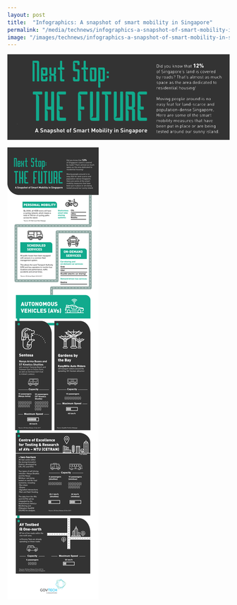 ```yaml
---
layout: post
title:  "Infographics: A snapshot of smart mobility in Singapore"
permalink: "/media/technews/infographics-a-snapshot-of-smart-mobility-in-singapore"
image: "/images/technews/infographics-a-snapshot-of-smart-mobility-in-singapore-part-1.png"
---
```


![infographics: a snapshot of smart mobility in singapore](/images/technews/infographics-a-snapshot-of-smart-mobility-in-singapore-part-1.png)

![infographics: a snapshot of smart mobility in singapore](/images/technews/infographics-a-snapshot-of-smart-mobility-in-singapore-part-2.png)
